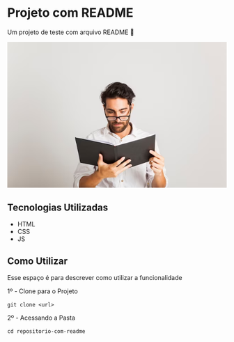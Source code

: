 # Projeto com README
Um projeto de teste com arquivo README 📜

[<img src="./pessoa-lendo.PNG" alt="imagem de pessoa lendo">](https://google.com)

## Tecnologias Utilizadas
- HTML
- CSS
- JS

## Como Utilizar
Esse espaço é para descrever como utilizar a funcionalidade

1º - Clone para o Projeto
```
git clone <url>
```

2º - Acessando a Pasta
```
cd repositorio-com-readme
```